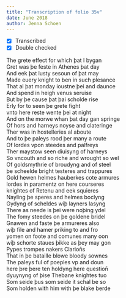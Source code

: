 ```yaml
---
title: "Transcription of folio 35v"
date: June 2018
author: Jenna Schoen
---
```

- [x] Transcribed
- [x] Double checked

The grete effect for which þat I bygan  
Gret was þe feste in Athenes þat day  
And eek þat lusty sesoun of þat may  
Made euery knight to ben in such plesance  
That al þat monday ioustne þei and daunce  
And spend in heigh venus seruise  
But by þe cause þat þai scholde rise  
Erly for to seen þe grete fight  
vnto here reste wente þei at night  
And on the morwe whan þat day gan springe  
Of hors and harneys noyse and clateringe  
Ther was in hostelleries al aboute  
And to þe paleys rood þer many a route  
Of lordes vpon steedes and palfreys  
Ther maystow seen diuisyng of harneys  
So vncouth and so riche and wrought so wel  
Of goldsmythrie of broudyng and of steel  
þe scheelde bright testeres and trappures  
Gold hewen helmes hauberkes cote armures  
lordes in paramentz on here courseres  
knightes of Retenu and eek squieres  
Nayling þe speres and helmes boclyng  
Gydyng of scheldes wiþ layners lasyng  
There as neede is þei were noþing ydel   
The fomy steedes on þe goldene bridel  
Gnawen and faste þe armureres also  
wiþ file and hamer priking to and fro  
yomen on foote and comunes many oon  
wiþ schorte staues þikke as þey may gon  
Pypes trompes nakers Clarion̄s  
That in þe bataille blowe bloody sownes  
The paleys ful of poeples vp and doun  
here þre þere ten holdyng here question̄  
dyuynyng of þise Thebane knightes tuo  
Som seide þus som seide it schal be so  
Som holden with him with þe blake berde   
